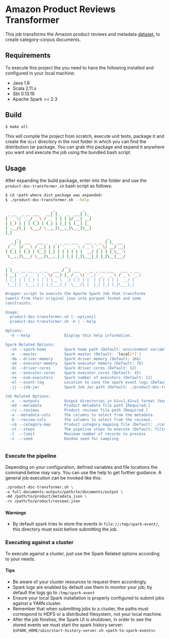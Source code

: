 # Amazon Product Reviews Transformer

This job transforms the Amazon product reviews and metadata [dataset](http://jmcauley.ucsd.edu/data/amazon/), to create category-corpus documents.

## Requirements
To execute this project the you need to have the following installed and configured in your local machine:
* Java 1.8
* Scala 2.11.x
* Sbt 0.13.16
* Apache Spark >= 2.3

## Build
```bash
$ make all
```
This will compile the project from scratch, execute unit tests, package it and create the `dist` directory in the root folder in which you can find the distribution tar package. You can grab this package and expand it anywhere you want and execute the job using the bundled bash script.

## Usage
After expanding the build package, enter into the folder and use the `product-doc-transformer.sh` bash script as follows:

```bash
$ cd <path where dist package was expanded>
$ ./product-doc-transformer.sh --help

                     _            _                         
 _ __  _ __ ___   __| |_   _  ___| |_                       
| '_ \| '__/ _ \ / _` | | | |/ __| __|                      
| |_) | | | (_) | (_| | |_| | (__| |_                       
| .__/|_|  \___/ \__,_|\__,_|\___|\__|                      
|_|                                                         
     _                                       _              
  __| | ___   ___ _   _ _ __ ___   ___ _ __ | |_ ___        
 / _` |/ _ \ / __| | | | '_ ` _ \ / _ \ '_ \| __/ __|       
| (_| | (_) | (__| |_| | | | | | |  __/ | | | |_\__ \       
 \__,_|\___/ \___|\__,_|_| |_| |_|\___|_| |_|\__|___/       
                                                            
 _                        __                                
| |_ _ __ __ _ _ __  ___ / _| ___  _ __ _ __ ___   ___ _ __ 
| __| '__/ _` | '_ \/ __| |_ / _ \| '__| '_ ` _ \ / _ \ '__|
| |_| | | (_| | | | \__ \  _| (_) | |  | | | | | |  __/ |   
 \__|_|  \__,_|_| |_|___/_|  \___/|_|  |_| |_| |_|\___|_| 

Wrapper script to execute the Apache Spark Job that transforms
tweets from their original json into parquet format and some
constraints.

Usage:
  product-doc-transformer.sh [--options]
  product-doc-transformer.sh -h | --help

Options:
  -h --help               Display this help information.

Spark Related Options:
  -sh --spark-home        Spark home path (Default: environment variable SPARK_HOME)
  -m  --master            Spark master (Default: 'local[*]')
  -dm --driver-memory     Spark driver memory (Default: 16G)
  -em --executor-memory   Spark executor memory (Default: 7G)
  -dc --driver-cores      Spark driver cores (Default: 12)
  -ec --executor-cores    Spark executor cores (Default: 45)
  -ne --num-executors     Spark number of executors (Default: 12)
  -el --event-log         Location to save the spark event logs (Default: /tmp/spark-event)
  -jj --job-jar           Spark Job Jar path (Default: ./product-doc-transformer.jar)

Job Related Options:
  -o  --outputs           Output directories in k1=v1,k2=v2 format (keys: full-documents-output, review-documents-output, metadata-documents-output, filter-output [Required at least one.]
  -md --metadata          Product metadata file path [Required.]
  -rv --reviews           Product reviews file path [Required.]
  -a --metadata-cols      The columns to select from the metadata.
  -b --review-cols        The columns to select from the reviews.
  -cm --category-map      Product category mapping file (Default: ./category_mappings.yml)
  -st --steps             The pipeline steps to execute (Default: filter, transform-metadata, transform-reviews, aggregate-documents)
  -l  --limit             Maximum number of records to process
  -s  --seed              Random seed for sampling



```

### Execute the pipeline
Depending on your configuration, defined variables and file locations the command below may vary. You can use the help to get further guidance. A general job execution can be invoked like this:

```bash
./product-doc-transformer.sh \ 
-o full-documents-output=/path/to/documents/output \ 
-md /path/to/product/metadata.json \ 
-rv /path/to/product/reviews.json
```

#### Warnings
* By default spark tries to store the events in `file:///tmp/spark-event/`, this directory must exist before submitting the job.

### Executing against a cluster
To execute against a cluster, just use the Spark Related options according to your needs.

#### Tips
* Be aware of your cluster resources to request them accordingly.
* Spark logs are enabled by default use them to monitor your job; by default the logs go to `/tmp/spark-event`
* Ensure your local Spark installation is properly configured to submit jobs against a YARN cluster.
* Remember that when submitting jobs to a cluster, the paths must correspond to HDFS or a distributed filesystem, not your local machine.
* After the job finishes, the Spark UI is shutdown, in order to see the stored events we must start
the spark history server: `$SPARK_HOME/sbin/start-history-server.sh <path-to-spark-events>`
